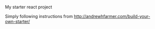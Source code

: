 My starter react project

Simply following instructions from http://andrewhfarmer.com/build-your-own-starter/
